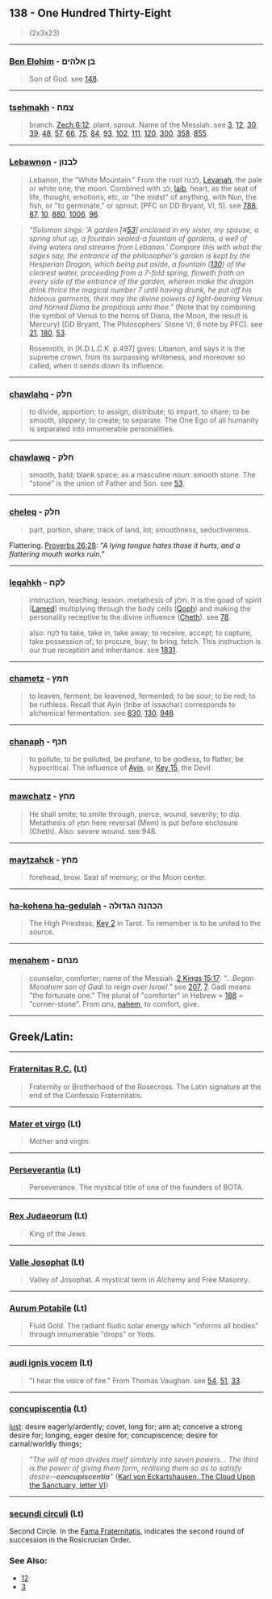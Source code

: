 ## 138 - One Hundred Thirty-Eight
> (2x3x23)

---

### [Ben Elohim](/keys/BN.ALHIM) - בן אלהים
> Son of God. see [148](148).

---

### [tsehmakh](/keys/TzMCh) - צמח
> branch. [Zech 6:12](http://biblehub.com/zechariah/6-12.htm). plant, sprout. Name of the Messiah. see [3](3), [12](12), [30](30), [39](39), [48](48), [57](57), [66](66), [75](75), [84](84), [93](93), [102](102), [111](111), [120](120), [300](300), [358](358), [855](855).

---

### [Lebawnon](/keys/LBNVN) - לבנון
> Lebanon, the "White Mountain." From the root לבנה, [Levanah](/keys/LBNH), the pale or white one, the moon. Combined with לב, [laib](/keys/LB), heart, as the seat of life, thought, emotions, etc, or "the midst" of anything, with Nun, the fish, or "to germinate," or sprout. [PFC on DD Bryant, VI, 5]. see [788](788), [87](87), [10](10), [880](880), [1006](1006), [96](96).

> *"Solomon sings: 'A garden [#[53](53)] enclosed in my sister, my spouse, a spring shut up, a fountain sealed-a fountain of gardens, a well of living waters and streams from Lebanon.' Compare this with what the sages say, the entrance of the philosopher's garden is kept by the Hesperian Dragon, which being put aside, a fountain ([130](130)) of the clearest water, proceeding from a 7-fold spring, floweth froth on every side of the entrance of the garden, wherein make the dragon drink thrice the magical number 7 until having drunk, he put off his hideous garments, then may the divine powers of light-bearing Venus and horned Diana be propitious unto thee."* (Note that by combining the symbol of Venus to the horns of Diana, the Moon, the result is Mercury) [DD Bryant, The Philosophers' Stone VI, 6 note by PFC]. see [21](21), [180](180), [53](53).

> Rosenroth, in [K.D.L.C.K. p.497] gives: Libanon, and says it is the supreme crown, from its surpassing whiteness, and moreover so called, when it sends down its influence.

---

### [chawlahq](/keys/ChLQ) - חלק
> to divide, apportion; to assign, distribute; to impart, to share; to be smooth, slippery; to create; to separate. The One Ego of all humanity is separated into innumerable personalities.

---

### [chawlawq](/keys/ChLQ) - חלק
> smooth, bald; blank space; as a masculine noun: smooth stone. The "stone" is the union of Father and Son. see [53](53).

---

### [cheleq](/keys/ChLQ) - חלק
> part, portion, share; track of land, lot; smoothness, seductiveness.

Flattering. [Proverbs 26:28](http://biblehub.com/proverbs/26-28.htm): *"A lying tongue hates those it hurts, and a flattering mouth works ruin."*

---

### [leqahkh](/keys/LQCh) - לקח
> instruction, teaching; lesson. metathesis of חלק. It is the goad of spirit ([Lamed](/keys/L)) multiplying through the body cells ([Qoph](/keys/Q)) and making the personality receptive to the divine influence ([Cheth](/keys/Ch)). see [78](78).

> also: לקח to take, take in, take away; to receive, accept; to capture, take possession of; to procure, buy; to bring, fetch. This instruction is our true reception and inheritance. see [1831](1831).

---

### [chametz](/keys/ChMTz) - חמץ
> to leaven, ferment; be leavened, fermented; to be sour; to be red; to be ruthless. Recall that Ayin (tribe of Issachar) corresponds to alchemical fermentation. see [830](830), [130](130), [948](948).

---

### [chanaph](/keys/ChNP) - חנף
> to pollute, to be polluted, be profane, to be godless, to flatter, be hypocritical. The influence of [Ayin](/keys/O), or [Key 15](15), the Devil.

---

### [mawchatz](/keys/MChTz) - מחץ
> He shall smite; to smite through, pierce, wound, severity; to dip. Metathesis of חמץ here reversal (Mem) is put before enclosure (Cheth). Also: severe wound. see 948.

---

### [maytzahck](/keys/MTzCh) - מחץ
> forehead, brow. Seat of memory; or the Moon center.

---

### [ha-kohena ha-gedulah](/keys/HKHNH.HGDVLH) - הכהנה הגדולה
> The High Priestess; [Key 2](2) in Tarot. To remember is to be united to the source.

---

### [menahem](/keys/MNChM) - מנחם
> counselor, comforter; name of the Messiah. [2 Kings 15:17](http://biblehub.com/2_kings/15-17.htm): *"...Began Menahem son of Gadi to reign over Israel."* see [207](207), [7](7). Gadi means "the fortunate one." The plural of "comforter" in Hebrew = [188](188) = "corner-stone". From נחם, [nahem](/keys/NChM), to comfort, give.

---

## Greek/Latin:

---

### [Fraternitas R.C.](/latin?word=Fraternitas.R.C.) (Lt)
> Fraternity or Brotherhood of the Rosecross. The Latin signature at the end of the Confessio Fraternitatis.

---

### [Mater et virgo](/latin?word=Mater.et.virgo) (Lt)
> Mother and virgin.

---

### [Perseverantia](/latin?word=Perseverantia) (Lt)
> Perseverance. The mystical title of one of the founders of BOTA.

---

### [Rex Judaeorum](/latin?word=Rex.Judaeorum) (Lt)
> King of the Jews.

---

### [Valle Josophat](/latin?word=Valle.Josophat) (Lt)
> Valley of Josophat. A mystical term in Alchemy and Free Masonry.

---

### [Aurum Potabile](/latin?word=Aurum.Potabile) (Lt)
> Fluid Gold. The radiant fludic solar energy which "informs all bodies" through innumerable "drops" or Yods.

---

### [audi ignis vocem](/latin?word=audi.ignis.vocem) (Lt)
> "I hear the voice of fire." From Thomas Vaughan. see [54](54), [51](51), [33](33).

---

### [concupiscentia](/latin?word=concupiscentia) (Lt)
[lust](http://archives.nd.edu/cgi-bin/wordz.pl?keyword=concupiscentia): desire eagerly/ardently; covet, long for; aim at; conceive a strong desire for; longing, eager desire for; concupiscence; desire for carnal/worldly things;

> *"The will of man divides itself similarly into seven powers... The third is the power of giving them form, realising them so as to satisfy desire--**concupiscentia**"* {[Karl von Eckartshausen, The Cloud Upon the Sanctuary, letter VI](cloud-upon-sanctuary)}

---

### [secundi circuli](/latin?word=secundi+circuli) (Lt)
Second Circle. In the [Fama Fraternitatis](https://archive.org/stream/fameconfessionof00vaug#page/24), indicates the second round of succession in the Rosicrucian Order.

### See Also:

- [12](12)
- [3](3)

